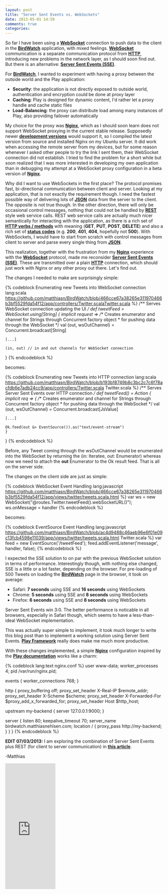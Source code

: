 ```yaml
---
layout: post
title: "Server Sent Events vs. WebSockets"
date: 2013-05-01 14:59
comments: true
categories: 
---
```

So far I have been using a **[WebSocket](http://tools.ietf.org/html/rfc6455)** connection to push data to the client in the **[BirdWatch](https://github.com/matthiasn/BirdWatch)** application, with mixed feelings. **[WebSocket](http://tools.ietf.org/html/rfc6455)** communication is a separate communication protocol from **[HTTP](http://tools.ietf.org/html/rfc2616)**, introducing new problems in the network layer, as I should soon find out. But there is an alternative: **[Server Sent Events (SSE)](http://dev.w3.org/html5/eventsource/)**. 
<!-- more -->

For **[BirdWatch](https://github.com/matthiasn/BirdWatch)**, I wanted to experiment with having a proxy between the outside world and the Play application:

* **Security**: the application is not directly exposed to outside world, authentication and encryption could be done at proxy layer
* **Caching**: Play is designed for dynamic content, I'd rather let a proxy handle and cache static files 
* **Load-Balancing**: the proxy can distribute load among many instances of Play, also providing failover automatically

My choice for the proxy was **[Nginx](http://nginx.org/en/)**, which as I should soon learn does not support WebSocket proxying in the current stable release. Supposedly newer **[development versions](http://nginx.org/en/docs/http/websocket.html)** would support it, so I compiled the latest version from source and installed Nginx on my Ubuntu server. It did work when accessing the remote server from my devices, but for some reason whenever I asked other people to try the link I sent them, their WebSocket connection did not establish. I tried to find the problem for a short while but soon realized that I was more interested in developing my own application than in debugging my attempt at a WebSocket proxy configuration in a beta version of **[Nginx](http://nginx.org/en/)**.

Why did I want to use WebSockets in the first place? The protocol promises fast, bi-directional communication between client and server. Looking at my application, that is not exactly the requirement though. I need the fastest possible way of delivering lots of **[JSON](https://tools.ietf.org/html/rfc4627)** data from the server to the client. The opposite is not true though. In the other direction, there will only be occasional control messages, nothing that could not be handled by **[REST](http://www.ics.uci.edu/~fielding/pubs/dissertation/rest_arch_style.htm)** style web service calls. REST web service calls are actually much nicer semantically for interacting with the application, as there is a rich set of **[HTTP verbs / methods](http://en.wikipedia.org/wiki/Hypertext_Transfer_Protocol)** with meaning (**GET**, **PUT**, **POST**, **DELETE**) and also a rich set of **[status codes](http://www.w3.org/Protocols/rfc2616/rfc2616-sec10.html)** (e.g. **200**, **401**, **404**, hopefully not **500**). With WebSockets, I would have to start from scratch with control messages from client to server and parse every single thing from **[JSON](https://tools.ietf.org/html/rfc4627)**. 

This realization, together with the frustration from my **[Nginx](http://nginx.org/en/)** experience with the **[WebSocket](http://tools.ietf.org/html/rfc6455)** protocol, made me reconsider **[Server Sent Events (SSE)](http://dev.w3.org/html5/eventsource/)**. These are transmitted over a plain **[HTTP](http://tools.ietf.org/html/rfc2616)** connection, which should just work with Nginx or any other proxy out there. Let's find out.

The changes I needed to make are surprisingly simple:

{% codeblock Enumerating new Tweets into WebSocket connection lang:scala https://github.com/matthiasn/BirdWatch/blob/466cce67a38265e311970466b3bf5529fda54f12/app/controllers/Twitter.scalaTwitter.scala %}
/** Serves WebSocket connection updating the UI */
def tweetFeed = WebSocket.using[String] {
  implicit request =>
    /** Creates enumerator and channel for Strings through Concurrent factory object
     * for pushing data through the WebSocket */
    val (out, wsOutChannel) = Concurrent.broadcast[String]

    [...]

    (in, out) // in and out channels for WebSocket connection
  }
{% endcodeblock %}

becomes:

{% codeblock Enumerating new Tweets into HTTP connection lang:scala https://github.com/matthiasn/BirdWatch/blob/b193b18749b8c3bc2c7c6f78acfdb6e7adb24cc9/app/controllers/Twitter.scala Twitter.scala %}
/** Serves Server Sent Events over HTTP connection */
def tweetFeed() = Action {
  implicit req => {
    /** Creates enumerator and channel for Strings through Concurrent factory object
     * for pushing data through the WebSocket */
    val (out, wsOutChannel) = Concurrent.broadcast[JsValue]

    [...]

    Ok.feed(out &> EventSource()).as("text/event-stream")
    }
  }
{% endcodeblock %}

Before, any Tweet coming through the wsOutChannel would be enumerated into the WebSocket by returning the (in: Iteratee, out: Enumerator) whereas now we need to attach the **out** Enumerator to the Ok result feed. That is all on the server side.

The changes on the client side are just as simple:

{% codeblock WebSocket Event Handling lang:javascript https://github.com/matthiasn/BirdWatch/blob/466cce67a38265e311970466b3bf5529fda54f12/app/views/twitter/tweets.scala.html %}
  var ws = new WebSocket("@routes.Twitter.tweetFeed().webSocketURL()");
  ws.onMessage = handler
{% endcodeblock %}

becomes:

{% codeblock EventSource Event Handling lang:javascript https://github.com/matthiasn/BirdWatch/blob/ac4d9488c46aeb96e6f01e09c13fcb4598e11039/app/views/twitter/tweets.scala.html Twitter.scala %}
  var feed = new EventSource('/tweetFeed');
  feed.addEventListener('message', handler, false);
{% endcodeblock %}

I expected the SSE solution to on par with the previous WebSocket solution in terms of performance. Interestingly though, with nothing else changed, SSE is a little or a lot faster, depending on the browser. For pre-loading of 500 Tweets on loading the **[BirdWatch](http://birdwatch.matthiasnehlsen.com)** page in the browser, it took on average:

* Safari: **7 seconds** using SSE and **16 seconds** using WebSockets
* Chrome: **5 seconds** using SSE and **8 seconds** using WebSockets
* Firefox: **6 seconds** using SSE and **8 seconds** using WebSockets

Server Sent Events win 3:0. The better performance is noticable in all browsers, especially in Safari though, which seems to have a less-than-ideal WebSocket implementation.

This was actually super simple to implement, it took much longer to write this blog post than to implement a working solution using Server Sent Events. **[Play Framework](http://www.playframework.com)** really does make me much more productive. 

With these changes implemented, a simple **[Nginx](http://nginx.org/en/)** configuration inspired by the **[Play documentation](http://www.playframework.com/documentation/2.1.1/HTTPServer)** works like a charm:

{% codeblock lang:text nginx.conf %}
user www-data;
worker_processes 4;
pid /var/run/nginx.pid;

events {
  worker_connections 768;
}

http {
  proxy_buffering    off;
  proxy_set_header   X-Real-IP $remote_addr;
  proxy_set_header   X-Scheme $scheme;
  proxy_set_header   X-Forwarded-For $proxy_add_x_forwarded_for;
  proxy_set_header   Host $http_host;

  upstream my-backend {
    server 127.0.0.1:9000;
  }

  server {
    listen               80;
    keepalive_timeout    70;
    server_name birdwatch.matthiasnehlsen.com;
    location / {
      proxy_pass  http://my-backend;
    }
  }
}
{% endcodeblock %}

**EDIT 07/03/2013:** I am exploring the combination of Server Sent Events plus REST (for client to server communication) in **[this article](http://matthiasnehlsen.com/blog/2013/06/23/angularjs-and-play-framework/)**.

-Matthias

<iframe width="160" height="400" src="https://leanpub.com/building-a-system-in-clojure/embed" frameborder="0" allowtransparency="true"></iframe>